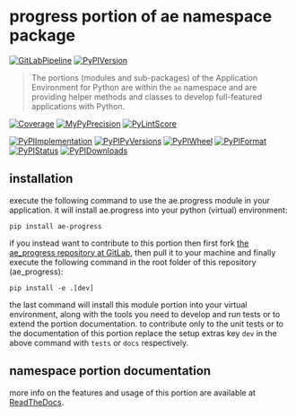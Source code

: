 <!--
  THIS FILE IS EXCLUSIVELY MAINTAINED IN THE NAMESPACE ROOT PACKAGE. CHANGES HAVE TO BE DONE THERE.
-->
# progress portion of ae namespace package

[![GitLabPipeline](https://img.shields.io/gitlab/pipeline/ae-group/ae_progress/master?logo=python)](
    https://gitlab.com/ae-group/ae_progress)
[![PyPIVersion](https://img.shields.io/pypi/v/ae_progress)](
    https://pypi.org/project/ae-progress/#history)

>The portions (modules and sub-packages) of the Application Environment for Python are within
the `ae` namespace and are providing helper methods and classes to develop
full-featured applications with Python.

[![Coverage](https://ae-group.gitlab.io/ae_progress/coverage.svg)](
    https://ae-group.gitlab.io/ae_progress/coverage/ae_progress_py.html)
[![MyPyPrecision](https://ae-group.gitlab.io/ae_progress/mypy.svg)](
    https://ae-group.gitlab.io/ae_progress/lineprecision.txt)
[![PyLintScore](https://ae-group.gitlab.io/ae_progress/pylint.svg)](
    https://ae-group.gitlab.io/ae_progress/pylint.log)

[![PyPIImplementation](https://img.shields.io/pypi/implementation/ae_progress)](
    https://pypi.org/project/ae-progress/)
[![PyPIPyVersions](https://img.shields.io/pypi/pyversions/ae_progress)](
    https://pypi.org/project/ae-progress/)
[![PyPIWheel](https://img.shields.io/pypi/wheel/ae_progress)](
    https://pypi.org/project/ae-progress/)
[![PyPIFormat](https://img.shields.io/pypi/format/ae_progress)](
    https://pypi.org/project/ae-progress/)
[![PyPIStatus](https://img.shields.io/pypi/status/ae_progress)](
    https://libraries.io/pypi/ae-progress)
[![PyPIDownloads](https://img.shields.io/pypi/dm/ae_progress)](
    https://pypi.org/project/ae-progress/#files)


## installation


execute the following command to use the ae.progress module in your
application. it will install ae.progress into your python (virtual) environment:
 
```shell script
pip install ae-progress
```

if you instead want to contribute to this portion then first fork
[the ae_progress repository at GitLab](https://gitlab.com/ae-group/ae_progress "ae.progress code repository"),
then pull it to your machine and finally execute the following command in the root folder
of this repository (ae_progress):

```shell script
pip install -e .[dev]
```

the last command will install this module portion into your virtual environment, along with
the tools you need to develop and run tests or to extend the portion documentation.
to contribute only to the unit tests or to the documentation of this portion replace
the setup extras key `dev` in the above command with `tests` or `docs` respectively.


## namespace portion documentation

more info on the features and usage of this portion are available at
[ReadTheDocs](https://ae.readthedocs.io/en/latest/_autosummary/ae.progress.html#module-ae.progress
"ae_progress documentation").

<!-- common files version 0.2.77 deployed version 0.2.7 (with 0.2.77)
     to https://gitlab.com/ae-group as ae_progress module as well as
     to https://ae-group.gitlab.io with CI check results as well as
     to https://pypi.org/project/ae-progress as namespace portion ae-progress.
-->
